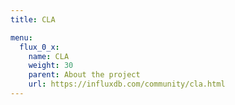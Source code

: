 ```yaml
---
title: CLA

menu:
  flux_0_x:
    name: CLA
    weight: 30
    parent: About the project
    url: https://influxdb.com/community/cla.html
---
```

